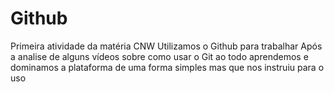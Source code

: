 # Github
Primeira atividade da matéria CNW
Utilizamos o Github para trabalhar
Após a analise de alguns vídeos sobre como usar o Git ao todo
aprendemos e dominamos a plataforma de uma forma simples mas
que nos instruiu para o uso
